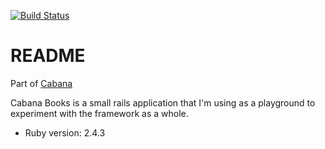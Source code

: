 [![Build Status](https://travis-ci.org/Castone22/cabana-books.svg?branch=master)](https://travis-ci.org/Castone22/cabana-books)

# README

Part of [Cabana](https://github.com/Castone22/Cabana)

Cabana Books is a small rails application that I'm
using as a playground to experiment with the framework
as a whole.

* Ruby version: 2.4.3

